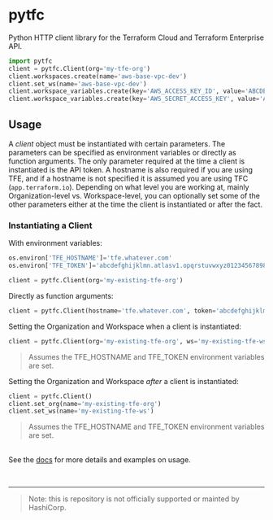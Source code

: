# pytfc
Python HTTP client library for the Terraform Cloud and Terraform Enterprise API.

```python
import pytfc
client = pytfc.Client(org='my-tfe-org')
client.workspaces.create(name='aws-base-vpc-dev')
client.set_ws(name='aws-base-vpc-dev')
client.workspace_variables.create(key='AWS_ACCESS_KEY_ID', value='ABCDEFGHIJKLMNOPQRST', category='env', sensitive='true')
client.workspace_variables.create(key='AWS_SECRET_ACCESS_KEY', value='ABCDEFGHIJKLMNOPQRSTUVWXYZ0123456789ABCD', category='env', sensitive='true')
```

## Usage
A _client_ object must be instantiated with certain parameters. The parameters can be specified as environment variables or directly as function arguments. The only parameter required at the time a client is instantiated is the API token. A hostname is also required if you are using TFE, and if a hostname is not specified it is assumed you are using TFC (`app.terraform.io`). Depending on what level you are working at, mainly Organization-level vs. Workspace-level, you can optionally set some of the other parameters either at the time the client is instantiated or after the fact.

### Instantiating a Client
With environment variables:
```python
os.environ['TFE_HOSTNAME']='tfe.whatever.com'
os.environ['TFE_TOKEN']='abcdefghijklmn.atlasv1.opqrstuvwxyz012345678987654321abcdefghijklmnopqrstuvwxyz01234567890'

client = pytfc.Client(org='my-existing-tfe-org')
```

Directly as function arguments:
```python
client = pytfc.Client(hostname='tfe.whatever.com', token='abcdefghijklmn.atlasv1.opqrstuvwxyz012345678987654321abcdefghijklmnopqrstuvwxyz01234567890', org='my-existing-tfe-org')
```

Setting the Organization and Workspace when a client is instantiated:
```python
client = pytfc.Client(org='my-existing-tfe-org', ws='my-existing-tfe-ws')
```
> Assumes the TFE_HOSTNAME and TFE_TOKEN environment variables are set.

Setting the Organization and Workspace _after_ a client is instantiated:
```python
client = pytfc.Client()
client.set_org(name='my-existing-tfe-org')
client.set_ws(name='my-existing-tfe-ws')
```
> Assumes the TFE_HOSTNAME and TFE_TOKEN environment variables are set.

\
See the [docs](./docs/) for more details and examples on usage.
<p>&nbsp;</p>

---
> Note: this is repository is not officially supported or mainted by HashiCorp.
